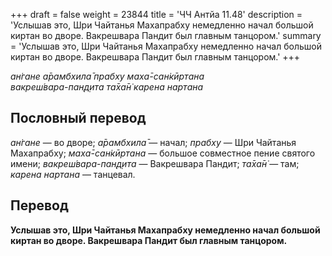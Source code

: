 +++
draft = false
weight = 23844
title = 'ЧЧ Антйа 11.48'
description = 'Услышав это, Шри Чайтанья Махапрабху немедленно начал большой киртан во дворе. Вакрешвара Пандит был главным танцором.'
summary = 'Услышав это, Шри Чайтанья Махапрабху немедленно начал большой киртан во дворе. Вакрешвара Пандит был главным танцором.'
+++

_ан̇гане а̄рамбхила̄ прабху маха̄-сан̇кӣртана  
вакреш́вара-пан̣д̣ита та̄ха̄н̇ карена нартана_

## Пословный перевод

_ан̇гане_ — во дворе; _а̄рамбхила̄_ — начал; _прабху_ — Шри Чайтанья Махапрабху; _маха̄_\-_сан̇кӣртана_ — большое совместное пение святого имени; _вакреш́вара_\-_пан̣д̣ита_ — Вакрешвара Пандит; _та̄ха̄н̇_ — там; _карена_ _нартана_ — танцевал.

## Перевод

**Услышав это, Шри Чайтанья Махапрабху немедленно начал большой киртан во дворе. Вакрешвара Пандит был главным танцором.**
